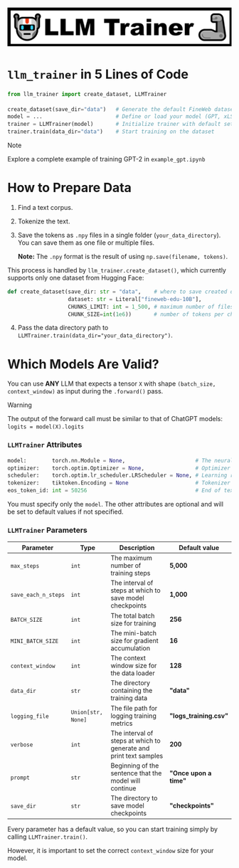 <h1 align="center">
<img src="https://github.com/Skripkon/llm_trainer/blob/main/assets/llm_trainer_logo.png?raw=true" style="width: 800">
</h1>

# `llm_trainer` in 5 Lines of Code

```python
from llm_trainer import create_dataset, LLMTrainer

create_dataset(save_dir="data")   # Generate the default FineWeb dataset
model = ...                       # Define or load your model (GPT, xLSTM, Mamba...)
trainer = LLMTrainer(model)       # Initialize trainer with default settings
trainer.train(data_dir="data")    # Start training on the dataset
```

> [!NOTE]
> Explore a complete example of training GPT-2 in `example_gpt.ipynb`

# How to Prepare Data

1. Find a text corpus.
2. Tokenize the text.
3. Save the tokens as `.npy` files in a single folder (`your_data_directory`). You can save them as one file or multiple files.

   **Note:** The `.npy` format is the result of using `np.save(filename, tokens)`.

This process is handled by `llm_trainer.create_dataset()`, which currently supports only one dataset from Hugging Face:

```python
def create_dataset(save_dir: str = "data",    # where to save created dataset
                   dataset: str = Literal["fineweb-edu-10B"],
                   CHUNKS_LIMIT: int = 1_500, # maximum number of files (chunks) with tokens to create
                   CHUNK_SIZE=int(1e6))       # number of tokens per chunk
```

4. Pass the data directory path to `LLMTrainer.train(data_dir="your_data_directory")`.

# Which Models Are Valid?

You can use **ANY** LLM that expects a tensor `X` with shape `(batch_size, context_window)` as input during the `.forward()` pass.

> [!WARNING]
> The output of the forward call must be similar to that of ChatGPT models: `logits = model(X).logits`

### `LLMTrainer` Attributes

```python
model:        torch.nn.Module = None,                      # The neural network model to train  
optimizer:    torch.optim.Optimizer = None,                # Optimizer responsible for updating model weights  
scheduler:    torch.optim.lr_scheduler.LRScheduler = None, # Learning rate scheduler for dynamic adjustment
tokenizer:    tiktoken.Encoding = None                     # Tokenizer for generating text (used if verbose > 0 during training)
eos_token_id: int = 50256                                  # End of text token id
```

You must specify only the `model`. The other attributes are optional and will be set to default values if not specified.

### `LLMTrainer` Parameters

| Parameter            | Type               | Description                                                       | Default value           |
|----------------------|--------------------|-------------------------------------------------------------------|-------------------------|
| `max_steps`          | `int`              | The maximum number of training steps                              | **5,000**               |
| `save_each_n_steps`  | `int`              | The interval of steps at which to save model checkpoints          | **1,000**               |
| `BATCH_SIZE`         | `int`              | The total batch size for training                                 | **256**                 |
| `MINI_BATCH_SIZE`    | `int`              | The mini-batch size for gradient accumulation                     | **16**                  |
| `context_window`     | `int`              | The context window size for the data loader                       | **128**                 |
| `data_dir`           | `str`              | The directory containing the training data                        | **"data"**              |
| `logging_file`       | `Union[str, None]` | The file path for logging training metrics                        | **"logs_training.csv"** |
| `verbose`            | `int`              | The interval of steps at which to generate and print text samples | **200**                 |
| `prompt`             | `str`              | Beginning of the sentence that the model will continue            | **"Once upon a time"**  |
| `save_dir`           | `str`              | The directory to save model checkpoints                           | **"checkpoints"**       |


Every parameter has a default value, so you can start training simply by calling `LLMTrainer.train()`.

However, it is important to set the correct `context_window` size for your model.
